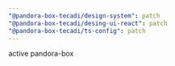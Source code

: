 ```yaml
---
"@pandora-box-tecadi/design-system": patch
"@pandora-box-tecadi/desing-ui-react": patch
"@pandora-box-tecadi/ts-config": patch
---
```


active pandora-box
